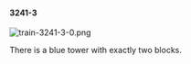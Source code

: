 #### 3241-3
![train-3241-3-0.png](https://github.com/lil-lab/nlvr/raw/master/nlvr/train/images/32/train-3241-3-0.png "train-3241-3-0.png")

There is a blue tower with exactly two blocks.